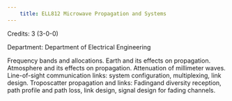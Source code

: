 ```yaml
---
    title: ELL812 Microwave Propagation and Systems
---
```

Credits: 3 (3-0-0)

Department: Department of Electrical Engineering

Frequency bands and allocations. Earth and its effects on propagation. Atmosphere and its effects on propagation. Attenuation of millimeter waves. Line-of-sight communication links: system configuration, multiplexing, link design. Troposcatter propagation and links: Fadingand diversity reception, path profile and path loss, link design, signal design for fading channels.